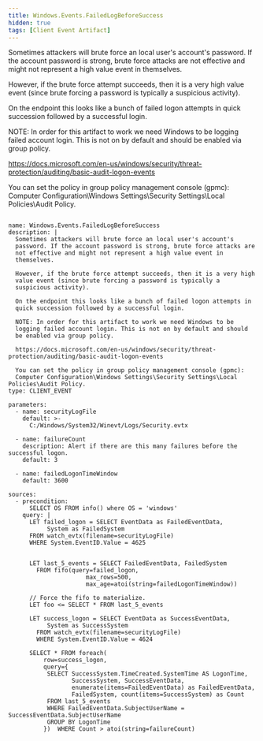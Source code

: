 ```yaml
---
title: Windows.Events.FailedLogBeforeSuccess
hidden: true
tags: [Client Event Artifact]
---
```


Sometimes attackers will brute force an local user's account's
password. If the account password is strong, brute force attacks are
not effective and might not represent a high value event in
themselves.

However, if the brute force attempt succeeds, then it is a very high
value event (since brute forcing a password is typically a
suspicious activity).

On the endpoint this looks like a bunch of failed logon attempts in
quick succession followed by a successful login.

NOTE: In order for this artifact to work we need Windows to be
logging failed account login. This is not on by default and should
be enabled via group policy.

https://docs.microsoft.com/en-us/windows/security/threat-protection/auditing/basic-audit-logon-events

You can set the policy in group policy management console (gpmc):
Computer Configuration\Windows Settings\Security Settings\Local Policies\Audit Policy.


<pre><code class="language-yaml">
name: Windows.Events.FailedLogBeforeSuccess
description: |
  Sometimes attackers will brute force an local user's account's
  password. If the account password is strong, brute force attacks are
  not effective and might not represent a high value event in
  themselves.

  However, if the brute force attempt succeeds, then it is a very high
  value event (since brute forcing a password is typically a
  suspicious activity).

  On the endpoint this looks like a bunch of failed logon attempts in
  quick succession followed by a successful login.

  NOTE: In order for this artifact to work we need Windows to be
  logging failed account login. This is not on by default and should
  be enabled via group policy.

  https://docs.microsoft.com/en-us/windows/security/threat-protection/auditing/basic-audit-logon-events

  You can set the policy in group policy management console (gpmc):
  Computer Configuration\Windows Settings\Security Settings\Local Policies\Audit Policy.
type: CLIENT_EVENT

parameters:
  - name: securityLogFile
    default: &gt;-
      C:/Windows/System32/Winevt/Logs/Security.evtx

  - name: failureCount
    description: Alert if there are this many failures before the successful logon.
    default: 3

  - name: failedLogonTimeWindow
    default: 3600

sources:
  - precondition:
      SELECT OS FROM info() where OS = 'windows'
    query: |
      LET failed_logon = SELECT EventData as FailedEventData,
           System as FailedSystem
      FROM watch_evtx(filename=securityLogFile)
      WHERE System.EventID.Value = 4625


      LET last_5_events = SELECT FailedEventData, FailedSystem
        FROM fifo(query=failed_logon,
                      max_rows=500,
                      max_age=atoi(string=failedLogonTimeWindow))

      // Force the fifo to materialize.
      LET foo &lt;= SELECT * FROM last_5_events

      LET success_logon = SELECT EventData as SuccessEventData,
           System as SuccessSystem
        FROM watch_evtx(filename=securityLogFile)
        WHERE System.EventID.Value = 4624

      SELECT * FROM foreach(
          row=success_logon,
          query={
           SELECT SuccessSystem.TimeCreated.SystemTime AS LogonTime,
                  SuccessSystem, SuccessEventData,
                  enumerate(items=FailedEventData) as FailedEventData,
                  FailedSystem, count(items=SuccessSystem) as Count
           FROM last_5_events
           WHERE FailedEventData.SubjectUserName = SuccessEventData.SubjectUserName
           GROUP BY LogonTime
          })  WHERE Count &gt; atoi(string=failureCount)

</code></pre>

